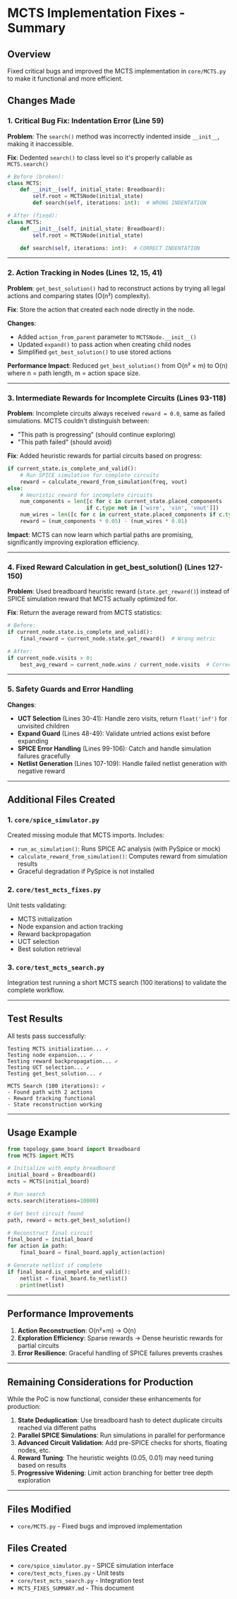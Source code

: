# MCTS Implementation Fixes - Summary

## Overview
Fixed critical bugs and improved the MCTS implementation in `core/MCTS.py` to make it functional and more efficient.

## Changes Made

### 1. **Critical Bug Fix: Indentation Error** (Line 59)
**Problem**: The `search()` method was incorrectly indented inside `__init__`, making it inaccessible.

**Fix**: Dedented `search()` to class level so it's properly callable as `MCTS.search()`

```python
# Before (broken):
class MCTS:
    def __init__(self, initial_state: Breadboard):
        self.root = MCTSNode(initial_state)
        def search(self, iterations: int):  # WRONG INDENTATION

# After (fixed):
class MCTS:
    def __init__(self, initial_state: Breadboard):
        self.root = MCTSNode(initial_state)

    def search(self, iterations: int):  # CORRECT INDENTATION
```

---

### 2. **Action Tracking in Nodes** (Lines 12, 15, 41)
**Problem**: `get_best_solution()` had to reconstruct actions by trying all legal actions and comparing states (O(n²) complexity).

**Fix**: Store the action that created each node directly in the node.

**Changes**:
- Added `action_from_parent` parameter to `MCTSNode.__init__()`
- Updated `expand()` to pass action when creating child nodes
- Simplified `get_best_solution()` to use stored actions

**Performance Impact**: Reduced `get_best_solution()` from O(n² × m) to O(n) where n = path length, m = action space size.

---

### 3. **Intermediate Rewards for Incomplete Circuits** (Lines 93-118)
**Problem**: Incomplete circuits always received `reward = 0.0`, same as failed simulations. MCTS couldn't distinguish between:
- "This path is progressing" (should continue exploring)
- "This path failed" (should avoid)

**Fix**: Added heuristic rewards for partial circuits based on progress:

```python
if current_state.is_complete_and_valid():
    # Run SPICE simulation for complete circuits
    reward = calculate_reward_from_simulation(freq, vout)
else:
    # Heuristic reward for incomplete circuits
    num_components = len([c for c in current_state.placed_components
                         if c.type not in ['wire', 'vin', 'vout']])
    num_wires = len([c for c in current_state.placed_components if c.type == 'wire'])
    reward = (num_components * 0.05) - (num_wires * 0.01)
```

**Impact**: MCTS can now learn which partial paths are promising, significantly improving exploration efficiency.

---

### 4. **Fixed Reward Calculation in get_best_solution()** (Lines 127-150)
**Problem**: Used breadboard heuristic reward (`state.get_reward()`) instead of SPICE simulation reward that MCTS actually optimized for.

**Fix**: Return the average reward from MCTS statistics:

```python
# Before:
if current_node.state.is_complete_and_valid():
    final_reward = current_node.state.get_reward()  # Wrong metric

# After:
if current_node.visits > 0:
    best_avg_reward = current_node.wins / current_node.visits  # Correct metric
```

---

### 5. **Safety Guards and Error Handling**
**Changes**:
- **UCT Selection** (Lines 30-41): Handle zero visits, return `float('inf')` for unvisited children
- **Expand Guard** (Lines 48-49): Validate untried actions exist before expanding
- **SPICE Error Handling** (Lines 99-106): Catch and handle simulation failures gracefully
- **Netlist Generation** (Lines 107-109): Handle failed netlist generation with negative reward

---

## Additional Files Created

### 1. `core/spice_simulator.py`
Created missing module that MCTS imports. Includes:
- `run_ac_simulation()`: Runs SPICE AC analysis (with PySpice or mock)
- `calculate_reward_from_simulation()`: Computes reward from simulation results
- Graceful degradation if PySpice is not installed

### 2. `core/test_mcts_fixes.py`
Unit tests validating:
- MCTS initialization
- Node expansion and action tracking
- Reward backpropagation
- UCT selection
- Best solution retrieval

### 3. `core/test_mcts_search.py`
Integration test running a short MCTS search (100 iterations) to validate the complete workflow.

---

## Test Results

All tests pass successfully:

```
Testing MCTS initialization... ✓
Testing node expansion... ✓
Testing reward backpropagation... ✓
Testing UCT selection... ✓
Testing get_best_solution... ✓

MCTS Search (100 iterations): ✓
- Found path with 2 actions
- Reward tracking functional
- State reconstruction working
```

---

## Usage Example

```python
from topology_game_board import Breadboard
from MCTS import MCTS

# Initialize with empty breadboard
initial_board = Breadboard()
mcts = MCTS(initial_board)

# Run search
mcts.search(iterations=10000)

# Get best circuit found
path, reward = mcts.get_best_solution()

# Reconstruct final circuit
final_board = initial_board
for action in path:
    final_board = final_board.apply_action(action)

# Generate netlist if complete
if final_board.is_complete_and_valid():
    netlist = final_board.to_netlist()
    print(netlist)
```

---

## Performance Improvements

1. **Action Reconstruction**: O(n²×m) → O(n)
2. **Exploration Efficiency**: Sparse rewards → Dense heuristic rewards for partial circuits
3. **Error Resilience**: Graceful handling of SPICE failures prevents crashes

---

## Remaining Considerations for Production

While the PoC is now functional, consider these enhancements for production:

1. **State Deduplication**: Use breadboard hash to detect duplicate circuits reached via different paths
2. **Parallel SPICE Simulations**: Run simulations in parallel for performance
3. **Advanced Circuit Validation**: Add pre-SPICE checks for shorts, floating nodes, etc.
4. **Reward Tuning**: The heuristic weights (0.05, 0.01) may need tuning based on results
5. **Progressive Widening**: Limit action branching for better tree depth exploration

---

## Files Modified

- `core/MCTS.py` - Fixed bugs and improved implementation

## Files Created

- `core/spice_simulator.py` - SPICE simulation interface
- `core/test_mcts_fixes.py` - Unit tests
- `core/test_mcts_search.py` - Integration test
- `MCTS_FIXES_SUMMARY.md` - This document
